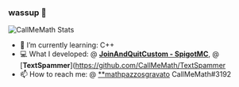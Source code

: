 ### wassup 👋

![CallMeMath Stats](https://github-readme-stats.vercel.app/api?username=CallMeMath&show_icons=true&theme=radical)

- 🌱 I’m currently learning: C++
- 💻 What I developed: @ [**JoinAndQuitCustom - SpigotMC**](https://github.com/CallMeMath/JoinAndQuitCustom), @ [**TextSpammer**](https://github.com/CallMeMath/TextSpammer
- 📫 How to reach me: @ [**mathpazzosgravato](t.me/mathpazzosgravato) CallMeMath#3192

